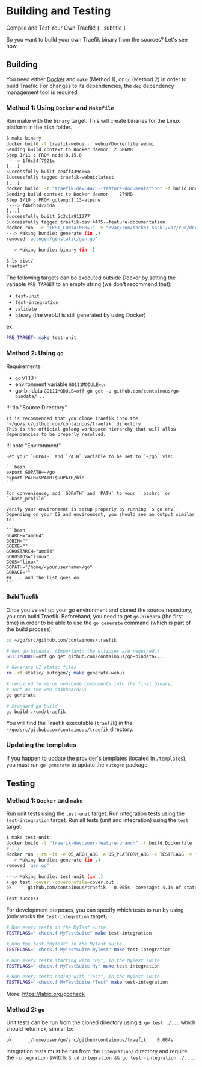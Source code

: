 # Building and Testing

Compile and Test Your Own Traefik!
{: .subtitle }

So you want to build your own Traefik binary from the sources?
Let's see how.

## Building

You need either [Docker](https://github.com/docker/docker) and `make` (Method 1), or `go` (Method 2) in order to build Traefik.
For changes to its dependencies, the `dep` dependency management tool is required.

### Method 1: Using `Docker` and `Makefile`

Run make with the `binary` target.
This will create binaries for the Linux platform in the `dist` folder.

```bash
$ make binary
docker build -t traefik-webui -f webui/Dockerfile webui
Sending build context to Docker daemon  2.686MB
Step 1/11 : FROM node:8.15.0
 ---> 1f6c34f7921c
[...]
Successfully built ce4ff439c06a
Successfully tagged traefik-webui:latest
[...]
docker build  -t "traefik-dev:4475--feature-documentation" -f build.Dockerfile .
Sending build context to Docker daemon    279MB
Step 1/10 : FROM golang:1.13-alpine
 ---> f4bfb3d22bda
[...]
Successfully built 5c3c1a911277
Successfully tagged traefik-dev:4475--feature-documentation
docker run  -e "TEST_CONTAINER=1" -v "/var/run/docker.sock:/var/run/docker.sock" -it -e OS_ARCH_ARG -e OS_PLATFORM_ARG -e TESTFLAGS -e VERBOSE -e VERSION -e CODENAME -e TESTDIRS -e CI -e CONTAINER=DOCKER		 -v "/home/ldez/sources/go/src/github.com/containous/traefik/"dist":/go/src/github.com/containous/traefik/"dist"" "traefik-dev:4475--feature-documentation" ./script/make.sh generate binary
---> Making bundle: generate (in .)
removed 'autogen/genstatic/gen.go'

---> Making bundle: binary (in .)

$ ls dist/
traefik*
```

The following targets can be executed outside Docker by setting the variable `PRE_TARGET` to an empty string (we don't recommend that):

- `test-unit`
- `test-integration`
- `validate`
- `binary` (the webUI is still generated by using Docker)

ex:

```bash
PRE_TARGET= make test-unit
```

### Method 2: Using `go`

Requirements:

- `go` v1.13+
- environment variable `GO111MODULE=on`
- go-bindata `GO111MODULE=off go get -u github.com/containous/go-bindata/...`

!!! tip "Source Directory"

    It is recommended that you clone Traefik into the `~/go/src/github.com/containous/traefik` directory.
    This is the official golang workspace hierarchy that will allow dependencies to be properly resolved.

!!! note "Environment"

    Set your `GOPATH` and `PATH` variable to be set to `~/go` via:

    ```bash
    export GOPATH=~/go
    export PATH=$PATH:$GOPATH/bin
    ```

    For convenience, add `GOPATH` and `PATH` to your `.bashrc` or `.bash_profile`

    Verify your environment is setup properly by running `$ go env`.
    Depending on your OS and environment, you should see an output similar to:

    ```bash
    GOARCH="amd64"
    GOBIN=""
    GOEXE=""
    GOHOSTARCH="amd64"
    GOHOSTOS="linux"
    GOOS="linux"
    GOPATH="/home/<yourusername>/go"
    GORACE=""
    ## ... and the list goes on
    ```

#### Build Traefik

Once you've set up your go environment and cloned the source repository, you can build Traefik.
Beforehand, you need to get `go-bindata` (the first time) in order to be able to use the `go generate` command (which is part of the build process).

```bash
cd ~/go/src/github.com/containous/traefik

# Get go-bindata. (Important: the ellipses are required.)
GO111MODULE=off go get github.com/containous/go-bindata/...
```

```bash
# Generate UI static files
rm -rf static/ autogen/; make generate-webui

# required to merge non-code components into the final binary,
# such as the web dashboard/UI
go generate
```

```bash
# Standard go build
go build ./cmd/traefik
```

You will find the Traefik executable (`traefik`) in the `~/go/src/github.com/containous/traefik` directory.

### Updating the templates

If you happen to update the provider's templates (located in `/templates`), you must run `go generate` to update the `autogen` package.

## Testing

### Method 1: `Docker` and `make`

Run unit tests using the `test-unit` target.
Run integration tests using the `test-integration` target.
Run all tests (unit and integration) using the `test` target.

```bash
$ make test-unit
docker build -t "traefik-dev:your-feature-branch" -f build.Dockerfile .
# […]
docker run --rm -it -e OS_ARCH_ARG -e OS_PLATFORM_ARG -e TESTFLAGS -v "/home/user/go/src/github/containous/traefik/dist:/go/src/github.com/containous/traefik/dist" "traefik-dev:your-feature-branch" ./script/make.sh generate test-unit
---> Making bundle: generate (in .)
removed 'gen.go'

---> Making bundle: test-unit (in .)
+ go test -cover -coverprofile=cover.out .
ok      github.com/containous/traefik   0.005s  coverage: 4.1% of statements

Test success
```

For development purposes, you can specify which tests to run by using (only works the `test-integration` target):

```bash
# Run every tests in the MyTest suite
TESTFLAGS="-check.f MyTestSuite" make test-integration

# Run the test "MyTest" in the MyTest suite
TESTFLAGS="-check.f MyTestSuite.MyTest" make test-integration

# Run every tests starting with "My", in the MyTest suite
TESTFLAGS="-check.f MyTestSuite.My" make test-integration

# Run every tests ending with "Test", in the MyTest suite
TESTFLAGS="-check.f MyTestSuite.*Test" make test-integration
```

More: https://labix.org/gocheck

### Method 2: `go`

Unit tests can be run from the cloned directory using `$ go test ./...` which should return `ok`, similar to:

```test
ok      _/home/user/go/src/github/containous/traefik    0.004s
```

Integration tests must be run from the `integration/` directory and require the `-integration` switch: `$ cd integration && go test -integration ./...`.
